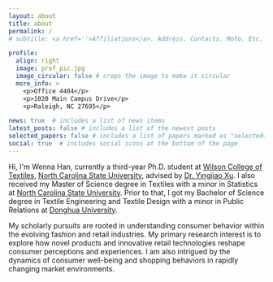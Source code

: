 ```yaml
---
layout: about
title: about
permalink: /
# subtitle: <a href=''>Affiliations</a>. Address. Contacts. Moto. Etc.

profile:
  align: right
  image: prof_pic.jpg
  image_circular: false # crops the image to make it circular
  more_info: >
    <p>Office 4404</p>
    <p>1020 Main Campus Drive</p>
    <p>Raleigh, NC 27695</p>

news: true  # includes a list of news items
latest_posts: false # includes a list of the newest posts
selected_papers: false # includes a list of papers marked as "selected={true}"
social: true  # includes social icons at the bottom of the page
---
```


<!-- Write your biography here. Tell the world about yourself. Link to your favorite [subreddit](http://reddit.com). You can put a picture in, too. The code is already in, just name your picture `prof_pic.jpg` and put it in the `img/` folder.

Put your address / P.O. box / other info right below your picture. You can also disable any of these elements by editing `profile` property of the YAML header of your `_pages/about.md`. Edit `_bibliography/papers.bib` and Jekyll will render your [publications page](/al-folio/publications/) automatically.

Link to your social media connections, too. This theme is set up to use [Font Awesome icons](https://fontawesome.com/) and [Academicons](https://jpswalsh.github.io/academicons/), like the ones below. Add your Facebook, Twitter, LinkedIn, Google Scholar, or just disable all of them. -->

Hi, I'm Wenna Han, currently a third-year Ph.D. student at [Wilson College of Textiles](https://textiles.ncsu.edu/tatm/), [North Carolina State University](https://www.ncsu.edu), advised by [Dr. Yingjiao Xu](https://textiles.ncsu.edu/people/yxu11/). I also received my Master of Science degree in Textiles with a minor in Statistics at [North Carolina State University](https://www.ncsu.edu). Prior to that, I got my Bachelor of Science degree in Textile Engineering and Textile Design with a minor in Public Relations at [Donghua University](https://english.dhu.edu.cn/).

My scholarly pursuits are rooted in understanding consumer behavior within the evolving fashion and retail industries. My primary research interest is to explore how novel products and innovative retail technologies reshape consumer perceptions and experiences. I am also intrigued by the dynamics of consumer well-being and shopping behaviors in rapidly changing market environments.
